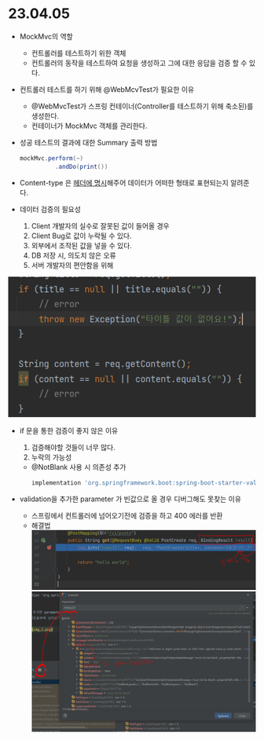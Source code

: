# 23.04.05

* MockMvc의 역할
    * 컨트롤러를 테스트하기 위한 객체
    * 컨트롤러의 동작을 테스트하여 요청을 생성하고 그에 대한 응답을 검증 할 수 있다.


* 컨트롤러 테스트를 하기 위해 @WebMcvTest가 필요한 이유
    * @WebMvcTest가 스프링 컨테이너(Controller를 테스트하기 위해 축소된)를 생성한다.
    * 컨테이너가 MockMvc 객체를 관리한다.


* 성공 테스트의 결과에 대한 Summary 출력 방법
  ```java
  mockMvc.perform(~)
            .andDo(print())
  ```
  
* Content-type 은 <u>헤더에 명시</u>해주어 데이터가 어떠한 형태로 표현되는지 알려준다.
  

* 데이터 검증의 필요성
  1. Client 개발자의 실수로 잘못된 값이 들어올 경우
  2. Client Bug로 값이 누락될 수 있다.
  3. 외부에서 조작된 값을 넣을 수 있다.
  4. DB 저장 시, 의도치 않은 오류
  5. 서버 개발자의 편안함을 위해



![img.png](img.png)
* if 문을 통한 검증이 좋지 않은 이유
  1. 검증해야할 것들이 너무 많다.
  2. 누락의 가능성

  * @NotBlank 사용 시 의존성 추가
    ```groovy
    implementation 'org.springframework.boot:spring-boot-starter-validation'
    ```
  
* validation을 추가한 parameter 가 빈값으로 올 경우 디버그해도 못찾는 이유
  * 스프링에서 컨트롤러에 넘어오기전에 검증을 하고 400 에러를 반환
  * 해결법
  ![img_1.png](img_1.png)
  ![img_2.png](img_2.png)